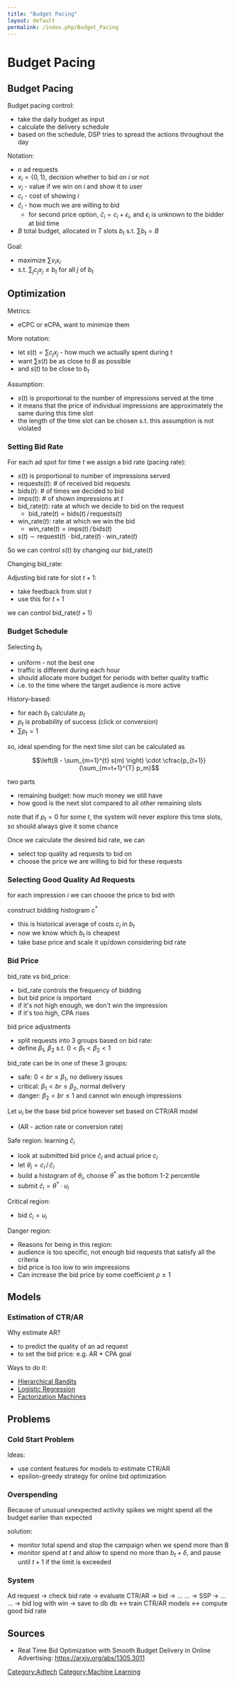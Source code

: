 ```yaml
---
title: "Budget Pacing"
layout: default
permalink: /index.php/Budget_Pacing
---
```


# Budget Pacing

## Budget Pacing
Budget pacing control:
- take the daily budget as input
- calculate the delivery schedule
- based on the schedule, DSP tries to spread the actions throughout the day

Notation:
- $n$ ad requests 
- $x_i = \{0, 1\}$, decision whether to bid on $i$ or not
- $v_i$ - value if we win on $i$ and show it to user
- $c_i$ - cost of showing $i$ 
- $\hat{c}_i$ - how much we are willing to bid
  - for second price option, $\hat{c}_i = c_i + \epsilon_i$, and $\epsilon_i$ is unknown to the bidder at bid time
- $B$ total budget, allocated in $T$ slots $b_t$ s.t. $\sum b_t = B$

Goal:
- maximize $\sum v_i x_i$
- s.t. $\sum_j c_j x_j \leqslant b_t$ for all $j$ of $b_t$ 


## Optimization
Metrics: 
- eCPC or eCPA, want to minimize them 

More notation:
- let  $s(t) = \sum c_j x_j$ - how much we actually spent during $t$ 
- want $\sum s(t)$ be as close to $B$ as possible
- and $s(t)$ to be close to $b_t$ 


Assumption: 
- $s(t)$ is proportional to the number of impressions served at the time
- it means that the price of individual impressions are approximately the same during this time slot
- the length of the time slot can be chosen s.t. this assumption is not violated

### Setting Bid Rate

For each ad spot for time $t$ we assign a bid rate (pacing rate): 
- $s(t)$ is proportional to number of impressions served
- $\text{requests}(t)$: # of received bid requests
- $\text{bids}(t)$: # of times we decided to bid
- $\text{imps}(t)$: # of shown impressions at $t$
- $\text{bid_rate}(t)$: rate at which we decide to bid on the request
  - $\text{bid_rate}(t) = \text{bids}(t) \, / \, \text{requests}(t)$
- $\text{win_rate}(t)$: rate at which we win the bid
  - $\text{win_rate}(t) = \text{imps}(t) \, / \, \text{bids}(t)$
- $s(t) \sim \text{request}(t) \cdot \text{bid_rate}(t) \cdot \text{win_rate}(t)$

So we can control $s(t)$ by changing our $\text{bid_rate}(t)$

Changing bid_rate:

Adjusting bid rate for slot $t+1$:
- take feedback from slot $t$ 
- use this for $t+1$ 

we can control $\text{bid_rate}(t+1)$


### Budget Schedule
Selecting $b_t$
- uniform - not the best one
- traffic is different during each hour
- should allocate more budget for periods with better quality traffic
- i.e. to the time where the target audience is more active

History-based:
- for each $b_t$ calculate $p_t$ 
- $p_t$ is probability of success (click or conversion)
- $\sum p_t = 1$ 

so, ideal spending for the next time slot can be calculated as 

$$\left(B - \sum_{m=1}^{t} s(m) \right) \cdot \cfrac{p_{t+1}}{\sum_{m=t+1}^{T} p_m}$$

two parts
- remaining budget: how much money we still have
- how good is the next slot compared to all other remaining slots

note that if $p_t = 0$ for some $t$, the system will never explore this time slots, so should always give it some chance 

Once we calculate the desired bid rate, we can 
- select top quality ad requests to bid on
- choose the price we are willing to bid for these requests 


### Selecting Good Quality Ad Requests
for each impression $i$ we can choose the price to bid with

construct bidding histogram $c^*$
- this is historical average of costs $c_i$ in $b_t$ 
- now we know which $b_t$ is cheapest
- take base price and scale it up/down considering bid rate 

### Bid Price
bid_rate vs bid_price:
- bid_rate controls the frequency of bidding 
- but bid price is important
- if it's not high enough, we don't win the impression
- if it's too high, CPA rises


bid price adjustments
- split requests into 3 groups based on bid rate:
- define $\beta_1$, $\beta_2$ s.t. $0 < \beta_1 < \beta_2 < 1$

bid_rate can be in one of these 3 groups:
- safe: $0 < br \leqslant \beta_1$, no delivery issues
- critical: $\beta_1 < br \leqslant \beta_2$, normal delivery
- danger: $\beta_2 < br \leqslant 1$ and cannot win enough impressions

Let $u_i$ be the base bid price however set based on CTR/AR model
- (AR - action rate or conversion rate)


Safe region: learning $\hat{c}_i$ 
- look at submitted bid price $\hat{c}_i$ and actual price $c_i$ 
- let $\theta_i = c_i \, / \, \hat{c}_i$
- build a histogram of $\theta_i$, choose $\theta^*$ as the bottom 1-2 percentile
- submit $\hat{c}_i = \theta^* \cdot u_i$

Critical region:
- bid $\hat{c}_i = u_i$ 

Danger region:
- Reasons for being in this region:
- audience is too specific, not enough bid requests that satisfy all the criteria 
- bid price is too low to win impressions 
- Can increase the bid price by some coefficient $\rho \geqslant 1$


## Models
### Estimation of CTR/AR
Why estimate AR?
- to predict the quality of an ad request
- to set the bid price: e.g. AR * CPA goal 

Ways to do it:
- [Hierarchical Bandits](Hierarchical_Bandits)
- [Logistic Regression](Logistic_Regression)
- [Factorization Machines](Factorization_Machines)


## Problems
### Cold Start Problem
Ideas:
- use content features for models to estimate CTR/AR
- epsilon-greedy strategy for online bid optimization


### Overspending
Because of unusual unexpected activity spikes we might spend all the budget earlier than expected 

solution:
- monitor total spend and stop the campaign when we spend more than B
- monitor spend at $t$ and allow to spend no more than $b_t + \delta$, and pause until $t+1$ if the limit is exceeded 


### System

 Ad request -> check bid rate -> evaluate CTR/AR -> bid -> ...
 ... -> SSP -> ...
 ... -> bid log with win -> save to db
 db <-> train CTR/AR models
    <-> compute good bid rate


## Sources
- Real Time Bid Optimization with Smooth Budget Delivery in Online Advertising: https://arxiv.org/abs/1305.3011


[Category:Adtech](Category_Adtech)
[Category:Machine Learning](Category_Machine_Learning)